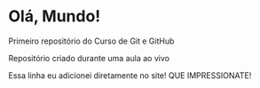# Olá, Mundo!
 Primeiro repositório do Curso de Git e GitHub

Repositório criado durante uma aula ao vivo

Essa linha eu adicionei diretamente no site! QUE IMPRESSIONATE!
